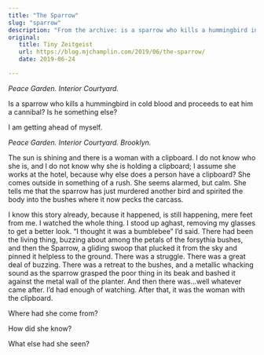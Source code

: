 ```yaml
---
title: "The Sparrow"
slug: "sparrow"
description: "From the archive: is a sparrow who kills a hummingbird in cold blood and proceeds to eat him a cannibal? Is he something else?"
original: 
   title: Tiny Zeitgeist
   url: https://blog.mjchamplin.com/2019/06/the-sparrow/
   date: 2019-06-24

---
```


_Peace Garden. Interior Courtyard._

Is a sparrow who kills a hummingbird in cold blood and proceeds to eat him a cannibal? Is he something else?

I am getting ahead of myself.

_Peace Garden. Interior Courtyard. Brooklyn._

The sun is shining and there is a woman with a clipboard. I do not know who she is, and I do not know why she is holding a clipboard; I assume she works at the hotel, because why else does a person have a clipboard? She comes outside in something of a rush. She seems alarmed, but calm. She tells me that the sparrow has just murdered another bird and spirited the body into the bushes where it now pecks the carcass.

I know this story already, because it happened, is still happening, mere feet from me. I watched the whole thing. I stood up aghast, removing my glasses to get a better look. “I thought it was a bumblebee” I’d said. There had been the living thing, buzzing about among the petals of the forsythia bushes, and then the Sparrow, a gliding swoop that plucked it from the sky and pinned it helpless to the ground. There was a struggle. There was a great deal of buzzing. There was a retreat to the bushes, and a metallic whacking sound as the sparrow grasped the poor thing in its beak and bashed it against the metal wall of the planter. And then there was…well whatever came after. I’d had enough of watching. After that, it was the woman with the clipboard.

Where had she come from?

How did she know?

What else had she seen?
